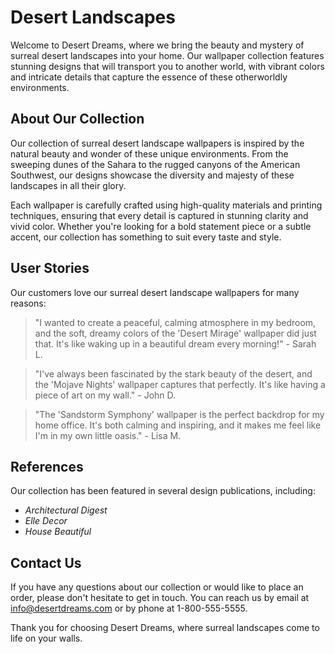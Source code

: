 <!--
Write me content for website with wallpaper which alt text is:

"A surreal interpretation of a desert landscape"

The name/title of the page should not be 1:1 copy of the alt text but rather a real content of the website which is using this wallpaper.

- Use markdown format 
- Start with the heading
- The content should look like a real website 
- Include real sections like references, contact, user stories, etc. use things relevant to the page purpose.
- Feel free to use structure like headings, bullets, numbering, blockquotes, paragraphs, horizontal lines, etc.
- You can use formatting like bold or _italic_
- You can include UTF-8 emojis
- Links should be only #hash anchors (and you can refer to the document itself)
- Do not include images
-->

<!--font:Montserrat-->

# Desert Landscapes

Welcome to Desert Dreams, where we bring the beauty and mystery of surreal desert landscapes into your home. Our wallpaper collection features stunning designs that will transport you to another world, with vibrant colors and intricate details that capture the essence of these otherworldly environments.

## About Our Collection

Our collection of surreal desert landscape wallpapers is inspired by the natural beauty and wonder of these unique environments. From the sweeping dunes of the Sahara to the rugged canyons of the American Southwest, our designs showcase the diversity and majesty of these landscapes in all their glory.

Each wallpaper is carefully crafted using high-quality materials and printing techniques, ensuring that every detail is captured in stunning clarity and vivid color. Whether you're looking for a bold statement piece or a subtle accent, our collection has something to suit every taste and style.

## User Stories

Our customers love our surreal desert landscape wallpapers for many reasons:

> "I wanted to create a peaceful, calming atmosphere in my bedroom, and the soft, dreamy colors of the 'Desert Mirage' wallpaper did just that. It's like waking up in a beautiful dream every morning!" - Sarah L.

> "I've always been fascinated by the stark beauty of the desert, and the 'Mojave Nights' wallpaper captures that perfectly. It's like having a piece of art on my wall." - John D.

> "The 'Sandstorm Symphony' wallpaper is the perfect backdrop for my home office. It's both calming and inspiring, and it makes me feel like I'm in my own little oasis." - Lisa M.

## References

Our collection has been featured in several design publications, including:

- *Architectural Digest*
- *Elle Decor*
- *House Beautiful*

## Contact Us

If you have any questions about our collection or would like to place an order, please don't hesitate to get in touch. You can reach us by email at [info@desertdreams.com](mailto:info@desertdreams.com) or by phone at 1-800-555-5555.

Thank you for choosing Desert Dreams, where surreal landscapes come to life on your walls.
